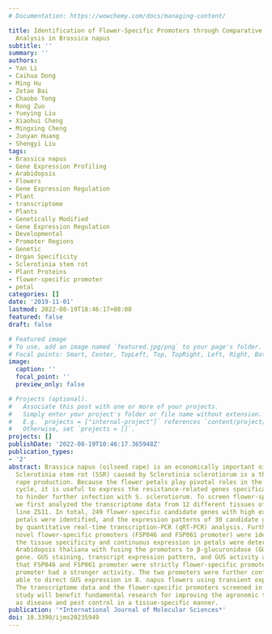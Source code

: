 ```yaml
---
# Documentation: https://wowchemy.com/docs/managing-content/

title: Identification of Flower-Specific Promoters through Comparative Transcriptome
  Analysis in Brassica napus
subtitle: ''
summary: ''
authors:
- Yan Li
- Caihua Dong
- Ming Hu
- Zetao Bai
- Chaobo Tong
- Rong Zuo
- Yueying Liu
- Xiaohui Cheng
- Mingxing Cheng
- Junyan Huang
- Shengyi Liu
tags:
- Brassica napus
- Gene Expression Profiling
- Arabidopsis
- Flowers
- Gene Expression Regulation
- Plant
- transcriptome
- Plants
- Genetically Modified
- Gene Expression Regulation
- Developmental
- Promoter Regions
- Genetic
- Organ Specificity
- Sclerotinia stem rot
- Plant Proteins
- flower-specific promoter
- petal
categories: []
date: '2019-11-01'
lastmod: 2022-08-19T18:46:17+08:00
featured: false
draft: false

# Featured image
# To use, add an image named `featured.jpg/png` to your page's folder.
# Focal points: Smart, Center, TopLeft, Top, TopRight, Left, Right, BottomLeft, Bottom, BottomRight.
image:
  caption: ''
  focal_point: ''
  preview_only: false

# Projects (optional).
#   Associate this post with one or more of your projects.
#   Simply enter your project's folder or file name without extension.
#   E.g. `projects = ["internal-project"]` references `content/project/deep-learning/index.md`.
#   Otherwise, set `projects = []`.
projects: []
publishDate: '2022-08-19T10:46:17.365948Z'
publication_types:
- '2'
abstract: Brassica napus (oilseed rape) is an economically important oil crop worldwide.
  Sclerotinia stem rot (SSR) caused by Sclerotinia sclerotiorum is a threat to oilseed
  rape production. Because the flower petals play pivotal roles in the SSR disease
  cycle, it is useful to express the resistance-related genes specifically in flowers
  to hinder further infection with S. sclerotiorum. To screen flower-specific promoters,
  we first analyzed the transcriptome data from 12 different tissues of the B. napus
  line ZS11. In total, 249 flower-specific candidate genes with high expression in
  petals were identified, and the expression patterns of 30 candidate genes were verified
  by quantitative real-time transcription-PCR (qRT-PCR) analysis. Furthermore, two
  novel flower-specific promoters (FSP046 and FSP061 promoter) were identified, and
  the tissue specificity and continuous expression in petals were determined in transgenic
  Arabidopsis thaliana with fusing the promoters to β-glucuronidase (GUS)-reporter
  gene. GUS staining, transcript expression pattern, and GUS activity analysis indicated
  that FSP046 and FSP061 promoter were strictly flower-specific promoters, and FSP046
  promoter had a stronger activity. The two promoters were further confirmed to be
  able to direct GUS expression in B. napus flowers using transient expression system.
  The transcriptome data and the flower-specific promoters screened in the present
  study will benefit fundamental research for improving the agronomic traits as well
  as disease and pest control in a tissue-specific manner.
publication: '*International Journal of Molecular Sciences*'
doi: 10.3390/ijms20235949
---
```

